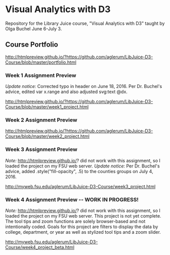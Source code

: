 Visual Analytics with D3
=========================

Repository for the Library Juice course, "Visual Analytics with D3" taught by Olga Buchel June 6-July 3.

## Course Portfolio

http://htmlpreview.github.io/?https://github.com/aglerum/LibJuice-D3-Course/blob/master/portfolio.html


### Week 1 Assignment Preview

_Update notice:_ Corrected typo in header on June 18, 2016. Per Dr. Buchel's advice, edited var x.range and also adjusted svg:text @dx.

http://htmlpreview.github.io/?https://github.com/aglerum/LibJuice-D3-Course/blob/master/week1_project.html

### Week 2 Assignment Preview

http://htmlpreview.github.io/?https://github.com/aglerum/LibJuice-D3-Course/blob/master/week2_project.html

### Week 3 Assignment Preview
_Note:_ http://htmlpreview.github.io/? did not work with this assignment, so I loaded the project on my FSU web server.
_Update notice:_ Per Dr. Buchel's advice, added .style("fill-opacity", .5) to the counties groups on July 4, 2016.

http://myweb.fsu.edu/aglerum/LibJuice-D3-Course/week3_project.html

### Week 4 Assignment Preview -- WORK IN PROGRESS!
_Note:_ http://htmlpreview.github.io/? did not work with this assignment, so I loaded the project on my FSU web server. This project is not yet complete. The tool tips and zoom functions are solely browser-based and not intentionally coded. Goals for this project are filters to display the data by college, department, or year as well as stylized tool tips and a zoom slider.

http://myweb.fsu.edu/aglerum/LibJuice-D3-Course/week4_project_beta.html
